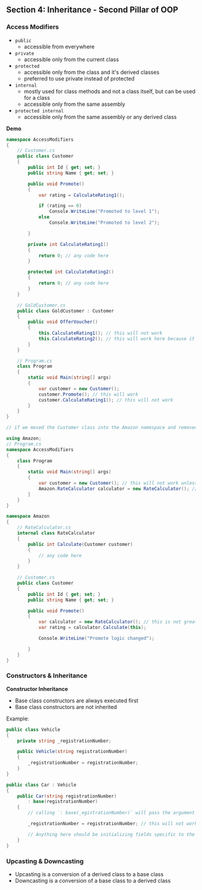 ## **Section 4: Inheritance - Second Pillar of OOP**

### **Access Modifiers**
* `public`
    * accessible from everywhere
* `private`
    * accessible only from the current class
* `protected`
    * accessible only from the class and it's derived classes
    * preferred to use private instead of protected
* `internal`
    * mostly used for class methods and not a class itself, but can be used for a class
    * accessible only from the same assembly
* `protected internal`
    * accessible only from the same assembly or any derived class

**Demo**
```csharp
namespace AccessModifiers
{
    // Customer.cs
    public class Customer
    {
        public int Id { get; set; }
        public string Name { get; set; }

        public void Promote()
        {
            var rating = CalculateRating1();

            if (rating == 0)
                Console.WriteLine("Promoted to level 1");
            else 
                Console.WriteLine("Promoted to level 2");

        }

        private int CalculateRating1()
        {
            return 0; // any code here
        }

        protected int CalculateRating2()
        {
            return 0; // any code here
        }
    }

    // GoldCustomer.cs
    public class GoldCustomer : Customer
    {
        public void OfferVoucher()
        {
            this.CalculateRating1(); // this will not work
            this.CalculateRating2(); // this will work here because it's derived from Customer
        }
    }

    // Program.cs
    class Program
    {
        static void Main(string[] args)
        {
            var customer = new Customer();
            customer.Promote(); // this will work
            customer.CalculateRating1(); // this will not work
        }
    }
}
```

```csharp
// if we moved the Customer class into the Amazon namespace and removed it from the AccessModifier namespace above.

using Amazon;
// Program.cs
namespace AccessModifiers
{
    class Program
    {
        static void Main(string[] args)
        {
            var customer = new Customer(); // this will not work unless we add a reference and add the Using statement above
            Amazon.RateCalculator calculator = new RateCalculator(); // this will not work because it's in a different assembly
        }
    }
}

namespace Amazon
{
    // RateCalculator.cs
    internal class RateCalculator
    {
        public int Calculate(Customer customer)
        {
            // any code here
        }
    }

    // Customer.cs
    public class Customer
    {
        public int Id { get; set; }
        public string Name { get; set; }

        public void Promote()
        {
            var calculator = new RateCalculator(); // this is not great for encapsulation
            var rating = calculator.Calculate(this);

            Console.WriteLine("Promote logic changed");

        }
    }
}
```

### **Constructors & Inheritance**

**Constructor Inheritance**
* Base class constructors are always executed first
* Base class constructors are not inherited

Example:
```csharp
public class Vehicle
{
    private string _registrationNumber;

    public Vehicle(string registrationNumber)
    {
        _registrationNumber = registrationNumber;
    }
}

public class Car : Vehicle
{
    public Car(string registrationNumber)
        : base(registrationNumber) 
    {
        // calling `: base(_egistrationNumber)` will pass the argument to the base class constructor

        _registrationNumber = registrationNumber; // this will not work because the _registrationNumber is private

        // Anything here should be initializing fields specific to the car class
    }
}
```

### **Upcasting & Downcasting**
* Upcasting is a conversion of a derived class to a base class
* Downcasting is a conversion of a base class to a derived class